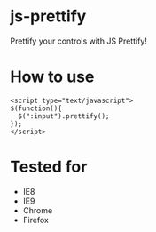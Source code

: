 js-prettify
===========

Prettify your controls with JS Prettify!

# How to use
	
	<script type="text/javascript">
	$(function(){
	  $(":input").prettify();
	});
	</script>

# Tested for

* IE8
* IE9
* Chrome
* Firefox